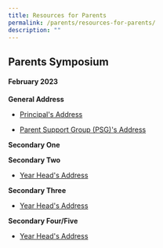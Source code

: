 ```yaml
---
title: Resources for Parents
permalink: /parents/resources-for-parents/
description: ""
---
```

## Parents Symposium 

#### February 2023

**General Address**

* [Principal's Address](https://drive.google.com/file/d/1XEBxVJMO5_Mvw9DLImW3-zFi6BJ9tbNK/view?usp=sharing)

* [Parent Support Group (PSG)'s Address](https://drive.google.com/file/d/10aXBTow5VK30KUUf0n4nTaM1yVak1ryl/view?usp=sharing)

**Secondary One**

**Secondary Two**

* [Year Head's Address](https://drive.google.com/file/d/1vs-W1utBMtzsBPNsz9PZ9NYJx3oar5EQ/view?usp=sharing)

**Secondary Three**
* [Year Head's Address](https://drive.google.com/file/d/1zyvojJ_qEq6uc7OygvDGR0FFYSI-Zb0O/view?usp=sharing)

**Secondary Four/Five**
* [Year Head's Address](https://drive.google.com/file/d/1Ejw0mLwycexO9g8HRY_A4VBms7EQaHXR/view?usp=sharing)

